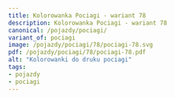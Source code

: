 ```yaml
---
title: Kolorowanka Pociagi - wariant 78
description: Kolorowanka Pociagi - wariant 78
canonical: /pojazdy/pociagi/
variant_of: pociagi
image: /pojazdy/pociagi/78/pociagi-78.svg
pdf: /pojazdy/pociagi/78/pociagi-78.pdf
alt: "Kolorowanki do druku pociagi"
tags:
- pojazdy
- pociagi
---
```

